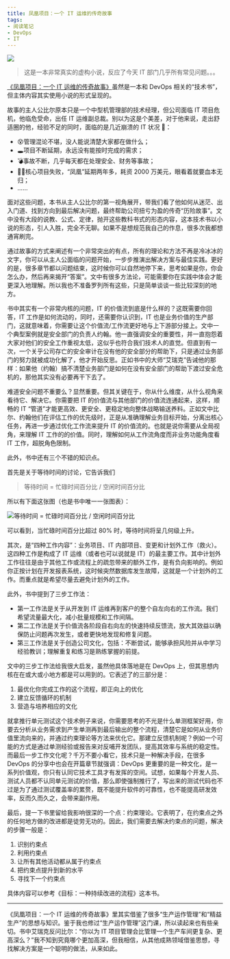 ```yaml
---
title: 凤凰项目：一个 IT 运维的传奇故事
tags:
- 阅读笔记
- DevOps
- IT
---
```


![](/img/the-phoenix-project/cover.jpg)

> 这是一本非常真实的虚构小说，反应了今天 IT 部门几乎所有常见问题。。。

[《凤凰项目：一个 IT 运维的传奇故事》](https://book.douban.com/subject/34820436/)虽然是一本和 DevOps 相关的“技术书”，但主体内容其实使用小说的形式呈现的。

故事的主人公比尔原本只是一个中型机管理部的技术经理，但公司面临 IT 项目危机，他临危受命，出任 IT 运维副总裁。别以为这是个美差，对于他来说，走出舒适圈的他，经验不足的同时，面临的是几近崩溃的 IT 状况 💢：

<!-- more -->

- 😵管理混论不堪，没人能说清楚大家都在做什么；
- 🕳项目不断延期，永远没有能按时完成的需求；
- 💣事故不断，几乎每天都在处理安全、财务等事故；
- 🧟‍♂️核心项目失败，“凤凰”延期两年多，耗资 2000 万美元，眼看着就要血本无归；
- ……

面对这些问题，本书从主人公比尔的第一视角展开，带我们看了他如何从迷茫、出入门道、找到方向到最后解决问题，最终帮助公司扭亏为盈的传奇“历险故事”。文中没有大段的说教、公式、定律，抛开这些教科书式的形态内容，这本技术书以小说的形态，引人入胜，完全不无聊。如果不是想规范我自己的作息，很多次我都想通宵刷完。

通过故事的方式来阐述有一个非常突出的有点，所有的理论和方法不再是冷冰冰的文字，你可以从主人公面临的问题开始，一步步推演出解决方案与最佳实践。更好的是，很多章节都以问题结束，这时候你可以自然地停下来，思考如果是你，你会怎么办，然后再来揭开“答案”。文中有很多方法论，可能需要你在实践中体会才能更深入地理解。所以我也不准备罗列所有这些，只是简单谈谈一些比较深刻的地方。

书中其实有一个非常内核的问题，IT 的价值流到底是什么样的？这既需要你回答，IT 工作是如何流动的，同时，还需要你认识到，IT 也是业务价值的生产部门，这就意味着，你需要让这个价值流/工作流更好地与上下游部分接上。文中一个典型案例就是安全部门的负责人约翰。他一直强调安全的重要性，并一直抱怨着大家对他们的安全工作重视太低，这似乎也符合我们技术人的直觉。但直到有一次，一个关乎公司存亡的安全审计在没有他的安全部分的帮助下，只是通过业务部门的努力就被成功化解了，他才开始反思。正如书中的大师“艾瑞克”告诫他的那样：如果他（约翰）搞不清楚业务部门是如何在没有安全部门的帮助下渡过安全危机的，那他其实没有必要再干下去了。

难道安全问题不重要么？显然重要。但其关键在于，你从什么维度，从什么视角来看待它、解决它。你需要把 IT 的价值流与其他部门的价值流连通起来，这样，顺畅的 IT “管道”才能更高效、更安全、更稳定地向整体战略输送养料。正如文中比尔、约翰他们在评估工作的优先级时，正是从准确理解业务目标开始，分离出核心任务，再进一步通过优化工作流来提升 IT 的价值流的。也就是说你需要从全局视角，来理解 IT 工作的的价值。同时，理解如何从工作流角度而非业务功能角度看 IT 工作，超脱角色限制。

此外，书中还有三个不错的知识点。

首先是关于等待时间的讨论，它告诉我们

> 等待时间 = 忙碌时间百分比 / 空闲时间百分比

所以有下面这张图（也是书中唯一一张图表）：

![等待时间 = 忙碌时间百分比 / 空闲时间百分比](/img/the-phoenix-project/chart.jpg)

可以看到，当忙碌时间百分比超过 80% 时，等待时间将呈几何级上升。

其次，是“四种工作内容”：业务项目、IT 内部项目、变更和计划外工作（救火）。这四种工作是构成了 IT 运维（或者也可以说就是 IT）的最主要工作。其中计划外工作往往是由于其他工作或流程上的疏忽带来的额外工作，是有负向影响的。例如你正按计划在开发报表系统，这时候突然数据库发生故障，这就是一个计划外的工作。而重点就是希望尽量去避免计划外的工作。

此外，书中提到了三步工作法：

- 第一工作法是关于从开发到 IT 运维再到客户的整个自左向右的工作流。我们希望流量最大化，减小批量规模和工作间隔。
- 第二工作法是关于价值流各阶段自右向左的快速持续反馈流，放大其效益以确保防止问题再次发生，或者更快地发现和修复问题。
- 第三工作法是关于创造公司文化，包括：不断尝试，能够承担风险并从中学习经验教训；理解重复和练习是熟练掌握的前提。

文中的三步工作法给我很大启发，虽然他具体落地是在 DevOps 上，但其思想内核在在或大或小地方都是可以用到的。它表述了的三部分是：

1. 最优化你完成工作的这个流程，即正向上的优化
2. 建立反馈循环的机制
3. 营造与培养相应的文化

就拿推行单元测试这个技术例子来说，你需要思考的不光是什么单测框架好用，你要去分析从业务需求到产生单测再到最后输出的整个流程，清楚它是如何从业务价值里流向来的，并通过约束理论等方法来优化它。那建立反馈机制呢？例如一个可能的方式是通过单测经验或报告来对反哺开发团队，提高其效率与系统的稳定性。而最后一步工作文化呢？千万不要小看它，技术只是一种解决手段，在很多 DevOps 的分享中也会在开篇章节就强调：DevOps 更重要的是一种文化，是一系列价值观，你只有认同它技术工具才有发挥的空间。试想，如果每个开发人员、测试人员都不认同单元测试的价值，那么即使强制推行了，写出来的测试代码也不过是为了通过测试覆盖率的累赘，既不能提升软件的可靠性，也不能提高研发效率，反而久而久之，会带来副作用。

最后，提一下书里留给我影响很深的一个点：约束理论。它表明了，在约束点之外的任何地方做的改进都是徒劳无功的。因此，我们需要去解决约束点的问题，解决的步骤一般是：

1. 识别约束点
2. 利用约束点
3. 让所有其他活动都从属于约束点
4. 把约束点提升到新的水平
5. 寻找下一个约束点

具体内容可以参考《目标：一种持续改进的流程》这本书。

---

《凤凰项目：一个 IT 运维的传奇故事》里其实借鉴了很多“生产运作管理”和“精益生产”的思想与知识。鉴于我也修过“生产运作管理”这门课，所以读起来也有些亲切。书中艾瑞克反问比尔：“你以为 IT 项目管理会比管理一个生产车间更复杂、更高深么？”我不知到究竟哪个更加高深，但我相信，从其他成熟领域借鉴思想，寻找解决方案是一个聪明的做法，从来如此。

